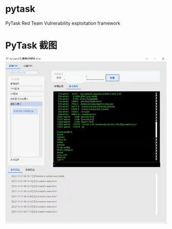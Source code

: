 # pytask
PyTask Red Team Vulnerability exploitation framework

# PyTask 截图

![img](https://github.com/greekn/pytask/blob/gh-pages/img/01.jpg)
